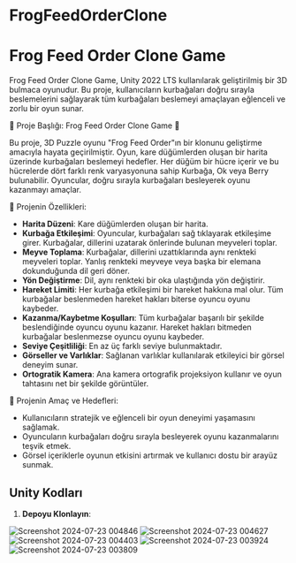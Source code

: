 # FrogFeedOrderClone

# Frog Feed Order Clone Game

Frog Feed Order Clone Game, Unity 2022 LTS kullanılarak geliştirilmiş bir 3D bulmaca oyunudur. Bu proje, kullanıcıların kurbağaları doğru sırayla beslemelerini sağlayarak tüm kurbağaları beslemeyi amaçlayan eğlenceli ve zorlu bir oyun sunar.

🚀 Proje Başlığı: Frog Feed Order Clone Game 🚀

Bu proje, 3D Puzzle oyunu "Frog Feed Order"ın bir klonunu geliştirme amacıyla hayata geçirilmiştir. Oyun, kare düğümlerden oluşan bir harita üzerinde kurbağaları beslemeyi hedefler. Her düğüm bir hücre içerir ve bu hücrelerde dört farklı renk varyasyonuna sahip Kurbağa, Ok veya Berry bulunabilir. Oyuncular, doğru sırayla kurbağaları besleyerek oyunu kazanmayı amaçlar.

📌 Projenin Özellikleri:

- **Harita Düzeni**: Kare düğümlerden oluşan bir harita.
- **Kurbağa Etkileşimi**: Oyuncular, kurbağaları sağ tıklayarak etkileşime girer. Kurbağalar, dillerini uzatarak önlerinde bulunan meyveleri toplar.
- **Meyve Toplama**: Kurbağalar, dillerini uzattıklarında aynı renkteki meyveleri toplar. Yanlış renkteki meyveye veya başka bir elemana dokunduğunda dil geri döner.
- **Yön Değiştirme**: Dil, aynı renkteki bir oka ulaştığında yön değiştirir.
- **Hareket Limiti**: Her kurbağa etkileşimi bir hareket hakkına mal olur. Tüm kurbağalar beslenmeden hareket hakları biterse oyuncu oyunu kaybeder.
- **Kazanma/Kaybetme Koşulları**: Tüm kurbağalar başarılı bir şekilde beslendiğinde oyuncu oyunu kazanır. Hareket hakları bitmeden kurbağalar beslenmezse oyuncu oyunu kaybeder.
- **Seviye Çeşitliliği**: En az üç farklı seviye bulunmaktadır.
- **Görseller ve Varlıklar**: Sağlanan varlıklar kullanılarak etkileyici bir görsel deneyim sunar.
- **Ortogratik Kamera**: Ana kamera ortografik projeksiyon kullanır ve oyun tahtasını net bir şekilde görüntüler.

📌 Projenin Amaç ve Hedefleri:

- Kullanıcıların stratejik ve eğlenceli bir oyun deneyimi yaşamasını sağlamak.
- Oyuncuların kurbağaları doğru sırayla besleyerek oyunu kazanmalarını teşvik etmek.
- Görsel içeriklerle oyunun etkisini artırmak ve kullanıcı dostu bir arayüz sunmak.

## Unity Kodları
1. **Depoyu Klonlayın**:
  
![Screenshot 2024-07-23 004846](https://github.com/user-attachments/assets/9f947ddc-d992-412d-af3f-550f3f544081)
![Screenshot 2024-07-23 004627](https://github.com/user-attachments/assets/70b9e6f5-cd3a-4a63-bc01-4f66d9cca48d)
![Screenshot 2024-07-23 004403](https://github.com/user-attachments/assets/00b90ea5-ea14-4328-aa15-52c9c696afdd)
![Screenshot 2024-07-23 003924](https://github.com/user-attachments/assets/193b6c4e-c19d-40f7-bedf-156018f0f14f)
![Screenshot 2024-07-23 003809](https://github.com/user-attachments/assets/afb6bb77-cca4-4bf1-9ae9-4bd63279245e)
